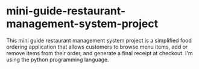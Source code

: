 # mini-guide-restaurant-management-system-project
This mini guide restaurant management system project is a simplified food ordering application that allows customers to browse menu items, add or remove items from their order, and generate a final receipt at checkout. I'm using the python programming language.
